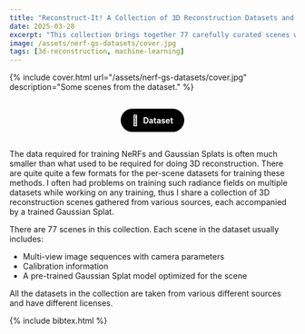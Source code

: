 ```yaml
---
title: "Reconstruct-It! A Collection of 3D Reconstruction Datasets and Trained Splats"
date: 2025-03-28
excerpt: "This collection brings together 77 carefully curated scenes with multi-view sequences, camera parameters, and pre-trained Gaussian Splats—everything you need to jump into radiance field training."
image: /assets/nerf-gs-datasets/cover.jpg
tags: [3d-reconstruction, machine-learning]
---
```


{% include cover.html url="/assets/nerf-gs-datasets/cover.jpg" description="Some scenes from the dataset." %}

<div style="text-align: center; margin: 30px 0;">
  <a href="https://huggingface.co/datasets/rishitdagli/nerf-gs-datasets" target="_blank" rel="noopener" style="background-color: #000; color: #fff; padding: 10px 20px; border-radius: 30px; text-decoration: none; font-weight: bold; display: inline-flex; align-items: center; gap: 8px;">
    <span class="icon" style="font-size:18px">🤗</span> Dataset
  </a>
</div>

The data required for training NeRFs and Gaussian Splats is often much smaller than what used to be required for doing 3D reconstruction. There are quite quite a few formats for the per-scene datasets for training these methods. I often had problems on training such radiance fields on multiple datasets while working on any training, thus I share a collection of 3D reconstruction scenes gathered from various sources, each accompanied by a trained Gaussian Splat.

There are 77 scenes in this collection. Each scene in the dataset usually includes:

- Multi-view image sequences with camera parameters
- Calibration information
- A pre-trained Gaussian Splat model optimized for the scene

All the datasets in the collection are taken from various different sources and have different licenses.

{% include bibtex.html %}
